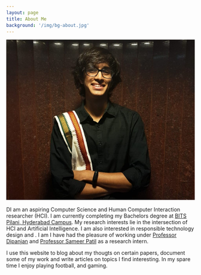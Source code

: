 ```yaml
---
layout: page
title: About Me
background: '/img/bg-about.jpg'
---
```

<img src="\img\dp.jpeg" alt="Profile Picture" class = "center1"/>


DI am an aspiring Computer Science and Human Computer Interaction researcher (HCI). I am currently completing my Bachelors degree at [BITS Pilani, Hyderabad Campus](https://www.bits-pilani.ac.in/hyderabad/). My research interests lie in the intersection of HCI and Artificial Intelligence. I am also interested in responsible technology design and . I am I have had the pleasure of working under [Professor Dipanjan](https://www.bits-pilani.ac.in/hyderabad/dipanjan/Profile) and [Professor Sameer Patil](https://faculty.utah.edu/u6038392-SAMEER_PATIL/contact/index.hml) as a research intern. 

I use this website to blog about my thougts on certain papers, document some of my work and write articles on topics I find interesting. In my spare time I enjoy playing football, and gaming. 
